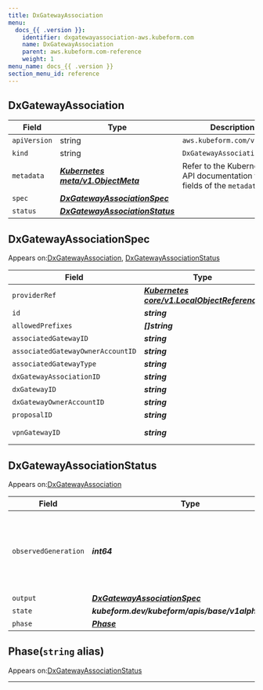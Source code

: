 ```yaml
---
title: DxGatewayAssociation
menu:
  docs_{{ .version }}:
    identifier: dxgatewayassociation-aws.kubeform.com
    name: DxGatewayAssociation
    parent: aws.kubeform.com-reference
    weight: 1
menu_name: docs_{{ .version }}
section_menu_id: reference
---
```


## DxGatewayAssociation
| Field | Type | Description |
| ------ | ----- | ----------- |
| `apiVersion` | string | `aws.kubeform.com/v1alpha1` |
|    `kind` | string | `DxGatewayAssociation` |
| `metadata` | ***[Kubernetes meta/v1.ObjectMeta](https://v1-18.docs.kubernetes.io/docs/reference/generated/kubernetes-api/v1.18/#objectmeta-v1-meta)***|Refer to the Kubernetes API documentation for the fields of the `metadata` field.|
| `spec` | ***[DxGatewayAssociationSpec](#dxgatewayassociationspec)***||
| `status` | ***[DxGatewayAssociationStatus](#dxgatewayassociationstatus)***||
## DxGatewayAssociationSpec

Appears on:[DxGatewayAssociation](#dxgatewayassociation), [DxGatewayAssociationStatus](#dxgatewayassociationstatus)

| Field | Type | Description |
| ------ | ----- | ----------- |
| `providerRef` | ***[Kubernetes core/v1.LocalObjectReference](https://v1-18.docs.kubernetes.io/docs/reference/generated/kubernetes-api/v1.18/#localobjectreference-v1-core)***||
| `id` | ***string***||
| `allowedPrefixes` | ***[]string***| ***(Optional)*** |
| `associatedGatewayID` | ***string***| ***(Optional)*** |
| `associatedGatewayOwnerAccountID` | ***string***| ***(Optional)*** |
| `associatedGatewayType` | ***string***| ***(Optional)*** |
| `dxGatewayAssociationID` | ***string***| ***(Optional)*** |
| `dxGatewayID` | ***string***||
| `dxGatewayOwnerAccountID` | ***string***| ***(Optional)*** |
| `proposalID` | ***string***| ***(Optional)*** |
| `vpnGatewayID` | ***string***| ***(Optional)*** Deprecated|
## DxGatewayAssociationStatus

Appears on:[DxGatewayAssociation](#dxgatewayassociation)

| Field | Type | Description |
| ------ | ----- | ----------- |
| `observedGeneration` | ***int64***| ***(Optional)*** Resource generation, which is updated on mutation by the API Server.|
| `output` | ***[DxGatewayAssociationSpec](#dxgatewayassociationspec)***| ***(Optional)*** |
| `state` | ***kubeform.dev/kubeform/apis/base/v1alpha1.State***| ***(Optional)*** |
| `phase` | ***[Phase](#phase)***| ***(Optional)*** |
## Phase(`string` alias)

Appears on:[DxGatewayAssociationStatus](#dxgatewayassociationstatus)

---
